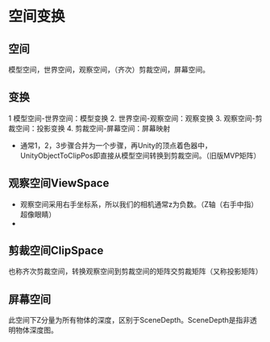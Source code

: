 # 空间变换
## 空间
模型空间，世界空间，观察空间，（齐次）剪裁空间，屏幕空间。

## 变换
1 模型空间-世界空间：模型变换
2. 世界空间-观察空间：观察变换
3. 观察空间-剪裁空间：投影变换
4. 剪裁空间-屏幕空间：屏幕映射
* 通常1，2，3步骤合并为一个步骤，再Unity的顶点着色器中，UnityObjectToClipPos即直接从模型空间转换到剪裁空间。（旧版MVP矩阵）

## 观察空间ViewSpace
* 观察空间采用右手坐标系，所以我们的相机通常z为负数。（Z轴（右手中指）超像眼睛）
* 
## 剪裁空间ClipSpace
也称齐次剪裁空间，转换观察空间到剪裁空间的矩阵交剪裁矩阵（又称投影矩阵）

## 屏幕空间
此空间下Z分量为所有物体的深度，区别于SceneDepth。SceneDepth是指非透明物体深度图。
